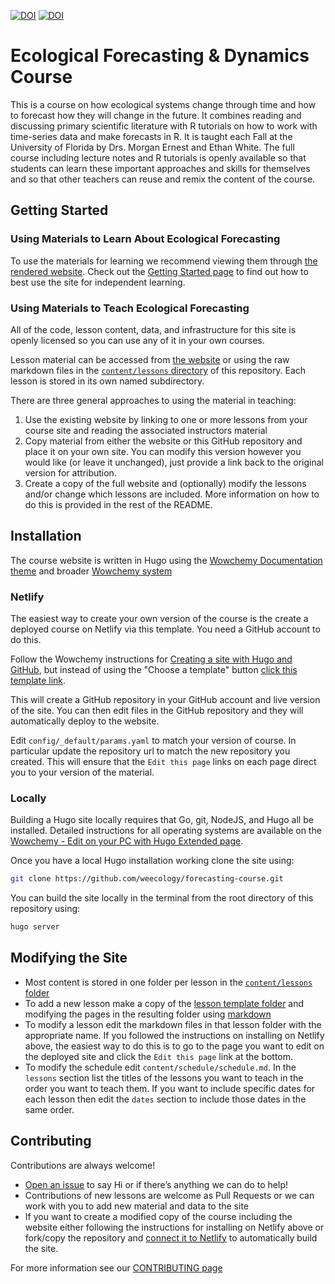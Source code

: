 [![DOI](https://jose.theoj.org/papers/10.21105/jose.00198/status.svg)](https://doi.org/10.21105/jose.00198)
[![DOI](https://zenodo.org/badge/283032599.svg)](https://zenodo.org/badge/latestdoi/283032599)

# Ecological Forecasting & Dynamics Course

This is a course on how ecological systems change through time and how to forecast how they will change in the future.
It combines reading and discussing primary scientific literature with R tutorials on how to work with time-series data and make forecasts in R.
It is taught each Fall at the University of Florida by Drs. Morgan Ernest and Ethan White.
The full course including lecture notes and R tutorials is openly available so that students can learn these important approaches and skills for themselves and so that other teachers can reuse and remix the content of the course.

## Getting Started

### Using Materials to Learn About Ecological Forecasting

To use the materials for learning we recommend viewing them through [the rendered website](https://course.naturecast.org). Check out the [Getting Started page](https://course.naturecast.org/getting-started) to find out how to best use the site for independent learning.

### Using Materials to Teach Ecological Forecasting

All of the code, lesson content, data, and infrastructure for this site is openly licensed so you can use any of it in your own courses.

Lesson material can be accessed from [the website](https://course.naturecast.org) or using the raw markdown files in the [`content/lessons` directory](https://github.com/weecology/forecasting-course/tree/main/content/lessons) of this repository. Each lesson is stored in its own named subdirectory. 

There are three general approaches to using the material in teaching:

1. Use the existing website by linking to one or more lessons from your course site and reading the associated instructors material
2. Copy material from either the website or this GitHub repository and place it on your own site. You can modify this version however you would like (or leave it unchanged), just provide a link back to the original version for attribution.
3. Create a copy of the full website and (optionally) modify the lessons and/or change which lessons are included. More information on how to do this is provided in the rest of the README.

## Installation

The course website is written in Hugo using the [Wowchemy Documentation theme](https://github.com/wowchemy/hugo-documentation-theme) and broader [Wowchemy system](https://wowchemy.com/)

### Netlify

The easiest way to create your own version of the course is the create a deployed course on Netlify via this template. You need a GitHub account to do this.

Follow the Wowchemy instructions for [Creating a site with Hugo and GitHub](https://wowchemy.com/docs/getting-started/hugo-github-quickstart/),
but instead of using the "Choose a template" button [click this template link](https://app.netlify.com/start/deploy?repository=https://github.com/weecology/forecasting-course).

This will create a GitHub repository in your GitHub account and live version of the site.
You can then edit files in the GitHub repository and they will automatically deploy to the website.

Edit `config/_default/params.yaml` to match your version of course.
In particular update the repository url to match the new repository you created.
This will ensure that the `Edit this page` links on each page direct you to your version of the material.

### Locally

Building a Hugo site locally requires that Go, git, NodeJS, and Hugo all be installed.
Detailed instructions for all operating systems are available on the [Wowchemy - Edit on your PC with Hugo Extended page](https://wowchemy.com/docs/getting-started/install-hugo-extended/).

Once you have a local Hugo installation working clone the site using:

```sh
git clone https://github.com/weecology/forecasting-course.git
```

You can build the site locally in the terminal from the root directory of this repository using:

```sh
hugo server
```

## Modifying the Site

* Most content is stored in one folder per lesson in the [`content/lessons` folder](https://github.com/weecology/forecasting-course/tree/main/content/lessons)
* To add a new lesson make a copy of the [lesson template folder](https://github.com/weecology/forecasting-course/tree/main/content/lessons/LessonTemplate) and modifying the pages in the resulting folder using [markdown](https://www.markdownguide.org/)
* To modify a lesson edit the markdown files in that lesson folder with the appropriate name. If you followed the instructions on installing on Netlify above, the easiest way to do this is to go to the page you want to edit on the deployed site and click the `Edit this page` link at the bottom.
* To modify the schedule edit `content/schedule/schedule.md`. In the `lessons` section list the titles of the lessons you want to teach in the order you want to teach them. If you want to include specific dates for each lesson then edit the `dates` section to include those dates in the same order.

## Contributing

Contributions are always welcome!

* [Open an issue](https://github.com/weecology/forecasting-course/issues/new) to say Hi or if there’s anything we can do to help!
* Contributions of new lessons are welcome as Pull Requests or we can work with you to add new material and data to the site
* If you want to create a modified copy of the course including the website either following the instructions for installing on Netlify above or fork/copy the repository and [connect it to Netlify](https://wowchemy.com/docs/hugo-tutorials/deployment/) to automatically build the site.

For more information see our [CONTRIBUTING page](https://github.com/weecology/forecasting-course/tree/main/CONTRIBUTING.md)
